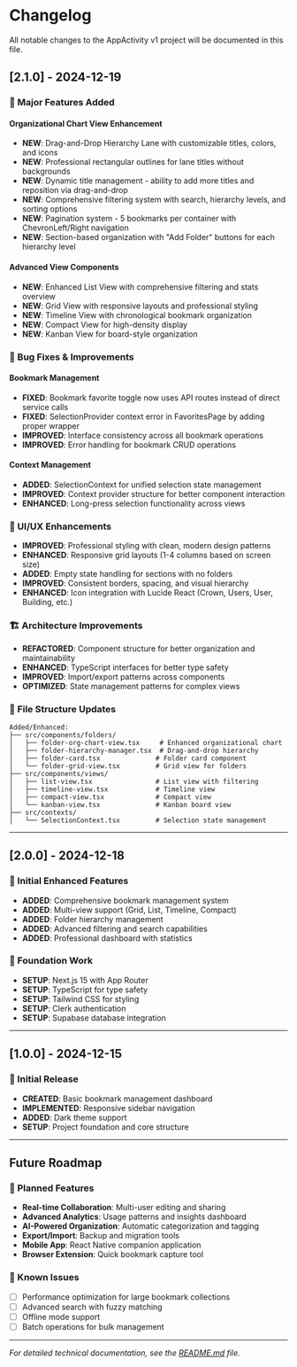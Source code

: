 # Changelog

All notable changes to the AppActivity v1 project will be documented in this file.

## [2.1.0] - 2024-12-19

### 🎉 Major Features Added

#### Organizational Chart View Enhancement
- **NEW**: Drag-and-Drop Hierarchy Lane with customizable titles, colors, and icons
- **NEW**: Professional rectangular outlines for lane titles without backgrounds  
- **NEW**: Dynamic title management - ability to add more titles and reposition via drag-and-drop
- **NEW**: Comprehensive filtering system with search, hierarchy levels, and sorting options
- **NEW**: Pagination system - 5 bookmarks per container with ChevronLeft/Right navigation
- **NEW**: Section-based organization with "Add Folder" buttons for each hierarchy level

#### Advanced View Components  
- **NEW**: Enhanced List View with comprehensive filtering and stats overview
- **NEW**: Grid View with responsive layouts and professional styling
- **NEW**: Timeline View with chronological bookmark organization
- **NEW**: Compact View for high-density display
- **NEW**: Kanban View for board-style organization

### 🔧 Bug Fixes & Improvements

#### Bookmark Management
- **FIXED**: Bookmark favorite toggle now uses API routes instead of direct service calls
- **FIXED**: SelectionProvider context error in FavoritesPage by adding proper wrapper
- **IMPROVED**: Interface consistency across all bookmark operations
- **IMPROVED**: Error handling for bookmark CRUD operations

#### Context Management
- **ADDED**: SelectionContext for unified selection state management
- **IMPROVED**: Context provider structure for better component interaction
- **ENHANCED**: Long-press selection functionality across views

### 🎨 UI/UX Enhancements
- **IMPROVED**: Professional styling with clean, modern design patterns
- **ENHANCED**: Responsive grid layouts (1-4 columns based on screen size)  
- **ADDED**: Empty state handling for sections with no folders
- **IMPROVED**: Consistent borders, spacing, and visual hierarchy
- **ENHANCED**: Icon integration with Lucide React (Crown, Users, User, Building, etc.)

### 🏗️ Architecture Improvements
- **REFACTORED**: Component structure for better organization and maintainability
- **ENHANCED**: TypeScript interfaces for better type safety
- **IMPROVED**: Import/export patterns across components
- **OPTIMIZED**: State management patterns for complex views

### 📁 File Structure Updates
```
Added/Enhanced:
├── src/components/folders/
│   ├── folder-org-chart-view.tsx     # Enhanced organizational chart
│   ├── folder-hierarchy-manager.tsx  # Drag-and-drop hierarchy
│   ├── folder-card.tsx              # Folder card component  
│   └── folder-grid-view.tsx         # Grid view for folders
├── src/components/views/
│   ├── list-view.tsx                # List view with filtering
│   ├── timeline-view.tsx            # Timeline view
│   ├── compact-view.tsx             # Compact view
│   └── kanban-view.tsx              # Kanban board view
├── src/contexts/
│   └── SelectionContext.tsx         # Selection state management
```

---

## [2.0.0] - 2024-12-18

### 🚀 Initial Enhanced Features
- **ADDED**: Comprehensive bookmark management system
- **ADDED**: Multi-view support (Grid, List, Timeline, Compact)
- **ADDED**: Folder hierarchy management
- **ADDED**: Advanced filtering and search capabilities
- **ADDED**: Professional dashboard with statistics

### 🔧 Foundation Work
- **SETUP**: Next.js 15 with App Router
- **SETUP**: TypeScript for type safety
- **SETUP**: Tailwind CSS for styling
- **SETUP**: Clerk authentication
- **SETUP**: Supabase database integration

---

## [1.0.0] - 2024-12-15

### 🎯 Initial Release
- **CREATED**: Basic bookmark management dashboard
- **IMPLEMENTED**: Responsive sidebar navigation
- **ADDED**: Dark theme support  
- **SETUP**: Project foundation and core structure

---

## Future Roadmap

### 🔮 Planned Features
- **Real-time Collaboration**: Multi-user editing and sharing
- **Advanced Analytics**: Usage patterns and insights dashboard  
- **AI-Powered Organization**: Automatic categorization and tagging
- **Export/Import**: Backup and migration tools
- **Mobile App**: React Native companion application
- **Browser Extension**: Quick bookmark capture tool

### 🐛 Known Issues
- [ ] Performance optimization for large bookmark collections
- [ ] Advanced search with fuzzy matching
- [ ] Offline mode support
- [ ] Batch operations for bulk management

---

*For detailed technical documentation, see the [README.md](README.md) file.* 
